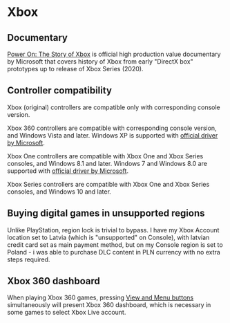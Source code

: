 # Xbox

## Documentary

[Power On: The Story of Xbox](https://www.youtube.com/playlist?list=PL0il2l-B_WwadxfTkK3-NLoYNcQEHdBGO) is official high production value documentary by Microsoft that covers history of Xbox from early "DirectX box" prototypes up to release of Xbox Series (2020).

## Controller compatibility

Xbox (original) controllers are compatible only with corresponding console version.

Xbox 360 controllers are compatible with corresponding console version, and Windows Vista and later. Windows XP is supported with [official driver by Microsoft](https://archive.org/details/xbox-360-64-eng).

Xbox One controllers are compatible with Xbox One and Xbox Series consoles, and Windows 8.1 and later. Windows 7 and Windows 8.0 are supported with [official driver by Microsoft](https://archive.org/details/xb1usb).

Xbox Series controllers are compatible with Xbox One and Xbox Series consoles, and Windows 10 and later.

## Buying digital games in unsupported regions

Unlike PlayStation, region lock is trivial to bypass. I have my Xbox Account location set to Latvia (which is "unsupported" on Console), with latvian credit card set as main payment method, but on my Console region is set to Poland - i was able to purchase DLC content in PLN currency with no extra steps required.

## Xbox 360 dashboard

When playing Xbox 360 games, pressing [View and Menu buttons](https://support.xbox.com/en-US/help/hardware-network/controller/xbox-one-wireless-controller) simultaneously will present Xbox 360 dashboard, which is necessary in some games to select Xbox Live account.
